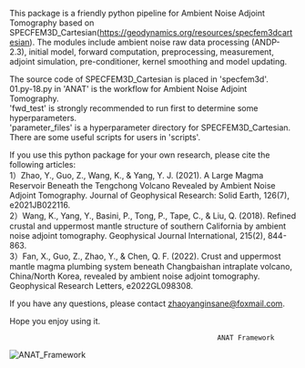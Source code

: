 This package is a friendly python pipeline for Ambient Noise Adjoint Tomography based on SPECFEM3D_Cartesian(https://geodynamics.org/resources/specfem3dcartesian).
The modules include ambient noise raw data processing (ANDP-2.3), initial model, forward computation, preprocessing, measurement, adjoint simulation, pre-conditioner, kernel smoothing and model updating.

The source code of SPECFEM3D_Cartesian is placed in 'specfem3d'.   
01.py-18.py in 'ANAT' is the workflow for Ambient Noise Adjoint Tomography.  
'fwd_test' is strongly recommended to run first to determine some hyperparameters.  
'parameter_files' is a hyperparameter directory for SPECFEM3D_Cartesian.  
There are some useful scripts for users in 'scripts'.

If you use this python package for your own research, please cite the following articles:   
1）Zhao, Y., Guo, Z., Wang, K., & Yang, Y. J. (2021). A Large Magma Reservoir Beneath the Tengchong Volcano Revealed by Ambient Noise Adjoint Tomography. Journal of Geophysical Research: Solid Earth, 126(7), e2021JB022116.    
2）Wang, K., Yang, Y., Basini, P., Tong, P., Tape, C., & Liu, Q. (2018). Refined crustal and uppermost mantle structure of southern California by ambient noise adjoint tomography. Geophysical Journal International, 215(2), 844-863.   
3）Fan, X., Guo, Z., Zhao, Y., & Chen, Q. F. (2022). Crust and uppermost mantle magma plumbing system beneath Changbaishan intraplate volcano, China/North Korea, revealed by ambient noise adjoint tomography. Geophysical Research Letters, e2022GL098308.

If you have any questions, please contact zhaoyanginsane@foxmail.com.

Hope you enjoy using it.


                                                       ANAT Framework
![ANAT_Framework](https://user-images.githubusercontent.com/52820694/170216950-720bee8e-7299-4368-9622-e7651b69f4b0.png)
